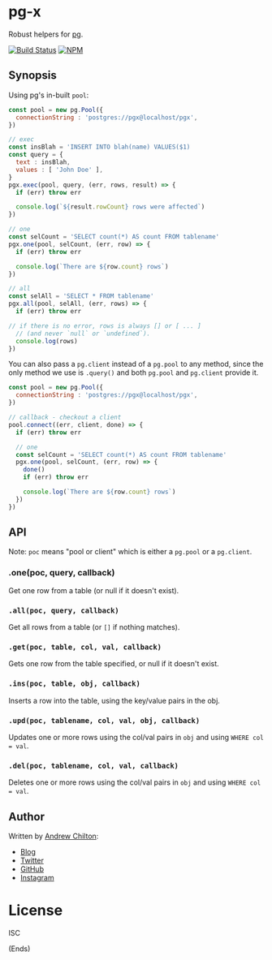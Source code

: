 # pg-x #

Robust helpers for [pg](https://www.npmjs.com/package/pg).

[![Build Status](https://travis-ci.org/chilts/pg-x.svg?branch=master)](https://travis-ci.org/chilts/pg-x) [![NPM](https://nodei.co/npm/pg-x.png?mini=true)](https://nodei.co/npm/pg-x/)

## Synopsis ##

Using pg's in-built `pool`:

```js
const pool = new pg.Pool({
  connectionString : 'postgres://pgx@localhost/pgx',
})

// exec
const insBlah = 'INSERT INTO blah(name) VALUES($1)
const query = {
  text : insBlah,
  values : [ 'John Doe' ],
}
pgx.exec(pool, query, (err, rows, result) => {
  if (err) throw err

  console.log(`${result.rowCount} rows were affected`)
})

// one
const selCount = 'SELECT count(*) AS count FROM tablename'
pgx.one(pool, selCount, (err, row) => {
  if (err) throw err

  console.log(`There are ${row.count} rows`)
})

// all
const selAll = 'SELECT * FROM tablename'
pgx.all(pool, selAll, (err, rows) => {
  if (err) throw err

// if there is no error, rows is always [] or [ ... ]
  // (and never `null` or `undefined`).
  console.log(rows)
})
```

You can also pass a `pg.client` instead of a `pg.pool` to any method, since the only method we use is `.query()` and
both `pg.pool` and `pg.client` provide it.

```js
const pool = new pg.Pool({
  connectionString : 'postgres://pgx@localhost/pgx',
})

// callback - checkout a client
pool.connect((err, client, done) => {
  if (err) throw err

  // one
  const selCount = 'SELECT count(*) AS count FROM tablename'
  pgx.one(pool, selCount, (err, row) => {
    done()
    if (err) throw err

    console.log(`There are ${row.count} rows`)
  })
})
```

## API ##

Note: `poc` means "pool or client" which is either a `pg.pool` or a `pg.client`.

### .one(poc, query, callback) ###

Get one row from a table (or null if it doesn't exist).

### `.all(poc, query, callback)` ###

Get all rows from a table (or `[]` if nothing matches).

### `.get(poc, table, col, val, callback)` ###

Gets one row from the table specified, or null if it doesn't exist.

### `.ins(poc, table, obj, callback)` ###

Inserts a row into the table, using the key/value pairs in the obj.

### `.upd(poc, tablename, col, val, obj, callback)` ###

Updates one or more rows using the col/val pairs in `obj` and using `WHERE col = val`.

### `.del(poc, tablename, col, val, callback)` ###

Deletes one or more rows using the col/val pairs in `obj` and using `WHERE col = val`.

## Author ##

Written by [Andrew Chilton](https://chilts.me/):

* [Blog](https://chilts.org/)
* [Twitter](https://twitter.com/andychilton)
* [GitHub](https://github.com/chilts)
* [Instagram](http://instagram.com/thechilts)

# License #

ISC

(Ends)
